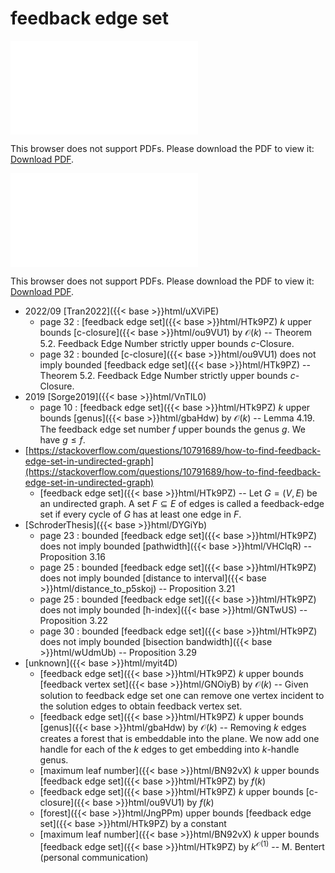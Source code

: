 # feedback edge set




<object data="../local_HTk9PZ.pdf" type="application/pdf" width="100%" height="480px"><embed src="../local_HTk9PZ.pdf"><p>This browser does not support PDFs. Please download the PDF to view it: <a href="../local_HTk9PZ.pdf">Download PDF</a>.</p></embed></object>


<object data="../inclusions_HTk9PZ.pdf" type="application/pdf" width="100%" height="480px"><embed src="../inclusions_HTk9PZ.pdf"><p>This browser does not support PDFs. Please download the PDF to view it: <a href="../inclusions_HTk9PZ.pdf">Download PDF</a>.</p></embed></object>

* 2022/09 [Tran2022]({{< base >}}html/uXViPE)
    * page 32 : [feedback edge set]({{< base >}}html/HTk9PZ) $k$ upper bounds [c-closure]({{< base >}}html/ou9VU1) by $\mathcal O(k)$ -- Theorem 5.2. Feedback Edge Number strictly upper bounds $c$-Closure.
    * page 32 : bounded [c-closure]({{< base >}}html/ou9VU1) does not imply bounded [feedback edge set]({{< base >}}html/HTk9PZ) -- Theorem 5.2. Feedback Edge Number strictly upper bounds $c$-Closure.
* 2019 [Sorge2019]({{< base >}}html/VnTIL0)
    * page 10 : [feedback edge set]({{< base >}}html/HTk9PZ) $k$ upper bounds [genus]({{< base >}}html/gbaHdw) by $\mathcal O(k)$ -- Lemma 4.19. The feedback edge set number $f$ upper bounds the genus $g$. We have $g \le f$.
*  [https://stackoverflow.com/questions/10791689/how-to-find-feedback-edge-set-in-undirected-graph](https://stackoverflow.com/questions/10791689/how-to-find-feedback-edge-set-in-undirected-graph)
    * [feedback edge set]({{< base >}}html/HTk9PZ) -- Let $G=(V,E)$ be an undirected graph. A set $F \subseteq E$ of edges is called a feedback-edge set if every cycle of $G$ has at least one edge in $F$.
*  [SchroderThesis]({{< base >}}html/DYGiYb)
    * page 23 : bounded [feedback edge set]({{< base >}}html/HTk9PZ) does not imply bounded [pathwidth]({{< base >}}html/VHClqR) -- Proposition 3.16
    * page 25 : bounded [feedback edge set]({{< base >}}html/HTk9PZ) does not imply bounded [distance to interval]({{< base >}}html/distance_to_p5skoj) -- Proposition 3.21
    * page 25 : bounded [feedback edge set]({{< base >}}html/HTk9PZ) does not imply bounded [h-index]({{< base >}}html/GNTwUS) -- Proposition 3.22
    * page 30 : bounded [feedback edge set]({{< base >}}html/HTk9PZ) does not imply bounded [bisection bandwidth]({{< base >}}html/wUdmUb) -- Proposition 3.29
*  [unknown]({{< base >}}html/myit4D)
    * [feedback edge set]({{< base >}}html/HTk9PZ) $k$ upper bounds [feedback vertex set]({{< base >}}html/GNOiyB) by $\mathcal O(k)$ -- Given solution to feedback edge set one can remove one vertex incident to the solution edges to obtain feedback vertex set.
    * [feedback edge set]({{< base >}}html/HTk9PZ) $k$ upper bounds [genus]({{< base >}}html/gbaHdw) by $\mathcal O(k)$ -- Removing $k$ edges creates a forest that is embeddable into the plane. We now add one handle for each of the $k$ edges to get embedding into $k$-handle genus.
    * [maximum leaf number]({{< base >}}html/BN92vX) $k$ upper bounds [feedback edge set]({{< base >}}html/HTk9PZ) by $f(k)$
    * [feedback edge set]({{< base >}}html/HTk9PZ) $k$ upper bounds [c-closure]({{< base >}}html/ou9VU1) by $f(k)$
    * [forest]({{< base >}}html/JngPPm) upper bounds [feedback edge set]({{< base >}}html/HTk9PZ) by a constant
    * [maximum leaf number]({{< base >}}html/BN92vX) $k$ upper bounds [feedback edge set]({{< base >}}html/HTk9PZ) by $k^{\mathcal O(1)}$ -- M. Bentert (personal communication)